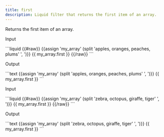 ```yaml
---
title: first
description: Liquid filter that returns the first item of an array.
---
```

Returns the first item of an array.
<p class="code-label">Input</p>
```liquid
{{#raw}}
{{assign 'my_array' (split 'apples, oranges, peaches, plums' ', ')}}
{{ my_array.first }}
{{/raw}}
```
<p class="code-label">Output</p>
```text
{{assign 'my_array' (split 'apples, oranges, peaches, plums' ', ')}}
{{ my_array.first }}
```
<p class="code-label">Input</p>
```liquid
{{#raw}}
{{assign 'my_array' (split 'zebra, octopus, giraffe, tiger' ', ')}}
{{ my_array.first }}
{{/raw}}
```
<p class="code-label">Output</p>
```text
{{assign 'my_array' (split 'zebra, octopus, giraffe, tiger' ', ')}}
{{ my_array.first }}
```